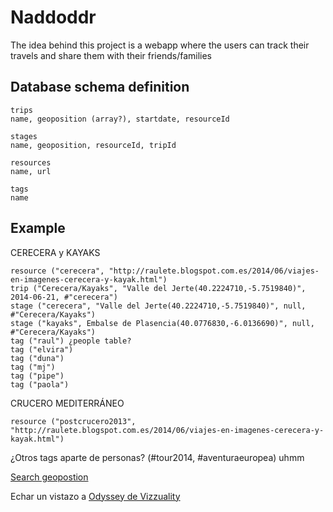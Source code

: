 Naddoddr
========

The idea behind this project is a webapp where the users can track their travels and share them with their friends/families

Database schema definition
--------------------------
```
trips
name, geoposition (array?), startdate, resourceId

stages
name, geoposition, resourceId, tripId

resources
name, url

tags
name
```

Example
-------
CERECERA y KAYAKS
```
resource ("cerecera", "http://raulete.blogspot.com.es/2014/06/viajes-en-imagenes-cerecera-y-kayak.html")
trip ("Cerecera/Kayaks", "Valle del Jerte(40.2224710,-5.7519840)", 2014-06-21, #"cerecera")
stage ("cerecera", "Valle del Jerte(40.2224710,-5.7519840)", null, #"Cerecera/Kayaks")
stage ("kayaks", Embalse de Plasencia(40.0776830,-6.0136690)", null, #"Cerecera/Kayaks")
tag ("raul") ¿people table?
tag ("elvira")
tag ("duna")
tag ("mj")
tag ("pipe")
tag ("paola")
```


CRUCERO MEDITERRÁNEO
```
resource ("postcrucero2013", "http://raulete.blogspot.com.es/2014/06/viajes-en-imagenes-cerecera-y-kayak.html")
```

¿Otros tags aparte de personas? (#tour2014, #aventuraeuropea) uhmm


[Search geopostion](http://es.mygeoposition.com/)


Echar un vistazo a [Odyssey de Vizzuality](https://github.com/raultm/odyssey.js)
